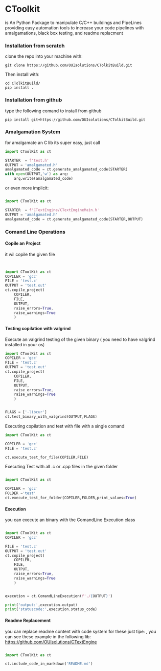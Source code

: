 # CToolkit
 is An Python Package to manipulate C/C++ buildings and  PipeLines
 providing easy automation tools to increase your code pipelines 
 with amalgamations, black box testing, and readme replacment

### Installation from scratch

clone the repo into your machine with:

~~~shell
git clone https://github.com/OUIsolutions/CTolkitBuild.git
~~~
Then install with:
~~~shell
cd CTolkitBuild/
pip install .
~~~

### Installation from github
type the following comand to install from github
~~~shell
pip install git+https://github.com/OUIsolutions/CTolkitBuild.git
~~~

### Amalgamation System

for amalgamate an C lib its super easy, just call 
~~~python
import CToolKit as ct

STARTER  = f'test.h'
OUTPUT = 'amalgamated.h'
amalgamated_code = ct.generate_amalgamated_code(STARTER)
with open(OUTPUT,'w') as arq:
    arq.write(amalgamated_code)
~~~
or even more implicit:
~~~python

import CToolKit as ct

STARTER  = f'CTextEngine/CTextEngineMain.h'
OUTPUT = 'amalgamated.h'
amalgamated_code = ct.generate_amalgamated_code(STARTER,OUTPUT)

~~~

### Comand Line Operations

#### Copile an Project 
it wil copile the given file 

~~~python


import CToolKit as ct
COPILER = 'gcc'
FILE = 'test.c'
OUTPUT = 'test.out'
ct.copile_project(
    COPILER,
    FILE,
    OUTPUT,
    raise_errors=True,
    raise_warnings=True
    )
~~~

#### Testing copilation with valgrind 

Execute an valgrind testing of the given binary ( you need to have valgrind installed in your os)

~~~python
import CToolKit as ct
COPILER = 'gcc'
FILE = 'test.c'
OUTPUT = 'test.out'
ct.copile_project(
    COPILER,
    FILE,
    OUTPUT,
    raise_errors=True,
    raise_warnings=True
    )


FLAGS = ['-libcur']
ct.test_binary_with_valgrind(OUTPUT,FLAGS)
~~~
Executing copilation and test with file with a single comand 
~~~python
import CToolKit as ct

COPILER = 'gcc'
FILE = 'test.c'

ct.execute_test_for_file(COPILER,FILE)

~~~

Executing Test with all .c or .cpp files in the given folder 

~~~python 

import CToolKit as ct

COPILER = 'gcc'
FOLDER ='test'
ct.execute_test_for_folder(COPILER,FOLDER,print_values=True)

~~~

#### Execution 
you can execute an binary with the ComandLine Execution class

~~~python

import CToolKit as ct
COPILER = 'gcc'

FILE = 'test.c'
OUTPUT = 'test.out'
ct.copile_project(
    COPILER,
    FILE,
    OUTPUT,
    raise_errors=True,
    raise_warnings=True
    )


execution = ct.ComandLineExecution(f'./{OUTPUT}')

print('output:',execution.output)
print('statuscode:',execution.status_code)
~~~
#### Readme Replacement 
you can replace readme content with code system 
for these just tipe: <!--codeof:test.c-->, you can see 
these example in the following lib:
https://github.com/OUIsolutions/CTextEngine
~~~python

import CToolKit as ct

ct.include_code_in_markdown('README.md')
~~~






